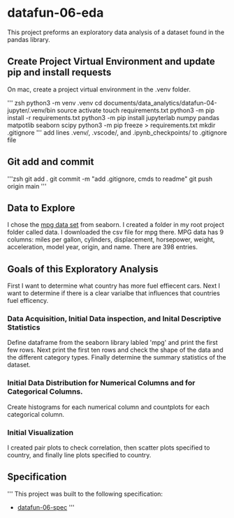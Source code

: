 # datafun-06-eda
This project preforms an exploratory data analysis of a dataset found in the pandas library.

## Create Project Virtual Environment and update pip and install requests

On mac, create a project virtual environment in the .venv folder. 

''' zsh
python3 -m venv .venv
cd documents/data_analytics/datafun-04-jupyter/.venv/bin
source activate
touch requirements.txt
python3 -m pip install -r requirements.txt
python3 -m pip install jupyterlab numpy pandas matpotlib seaborn scipy
python3 -m pip freeze > requirements.txt
mkdir .gitignore
'''
add lines .venv/, .vscode/, and .ipynb_checkpoints/ to .gitignore file

## Git add and commit

'''zsh
git add .
git commit -m "add .gitignore, cmds to readme"
git push origin main
'''

## Data to Explore
I chose the [mpg data set](https://github.com/charlietodd11/datafun-06-eda/blob/main/data/mpg.csv) from seaborn. I created a folder in my root project folder called data. I downloaded the csv file for mpg there. MPG data has 9 columns: miles per gallon, cylinders, displacement, horsepower, weight, acceleration, model year, origin, and name. There are 398 entries. 

## Goals of this Exploratory Analysis

First I want to determine what country has more fuel effiecent cars. Next I want to determine if there is a clear varialbe that influences that countries fuel efficency. 

### Data Acquisition, Initial Data inspection, and Inital Descriptive Statistics

Define dataframe from the seaborn library labled 'mpg' and print the first few rows. Next print the first ten rows and check the shape of the data and the different category types. Finally determine the summary statistics of the dataset. 

### Initial Data Distribution for Numerical Columns and for Categorical Columns. 

Create histograms for each numerical column and countplots for each categorical column. 

### Initial Visualization

I created pair plots to check correlation, then scatter plots specified to country, and finally line plots specified to country. 

## Specification
'''
This project was built to the following specification:

- [datafun-06-spec](https://github.com/denisecase/datafun-06-spec)
'''
